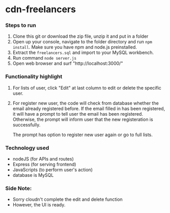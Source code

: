 # cdn-freelancers

### Steps to run
1. Clone this git or download the zip file, unzip it and put in a folder
2. Open up your console, navigate to the folder directory and run `npm install`. Make sure you have npm and node.js preinstalled.
3. Extract the `freelancers.sql` and import to your MySQL workbench.
4. Run command `node server.js`
5. Open web browser and surf "http://localhost:3000/"

### Functionality highlight
1. For lists of user, click "Edit" at last column to edit or delete the specific user.
2. For register new user, the code will check from database whether the email already registered before. 
   If the email filled in has been registered, it will have a prompt to tell user the email has been registered.
   Otherwise, the prompt will inform user that the new registeration is successfully.
   
   The prompt has option to register new user again or go to full lists.
   
### Technology used
- nodeJS (for APIs and routes)
- Express (for serving frontend)
- JavaScripts (to perform user's action)
- database is MySQL 

 ### Side Note:
 - Sorry cloudn't complete the edit and delete function 
 - However, the UI is ready.
